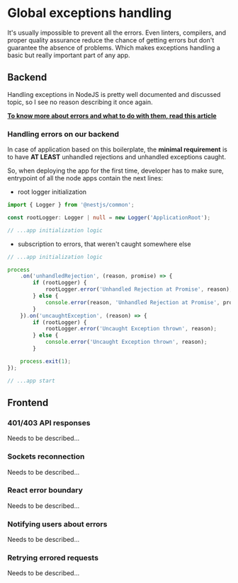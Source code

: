 # Global exceptions handling

It's usually impossible to prevent all the errors. Even linters, compilers, and proper quality assurance 
reduce the chance of getting errors but don't guarantee the absence of problems.
Which makes exceptions handling a basic but really important part of any app.

## Backend
Handling exceptions in NodeJS is pretty well documented and discussed topic, so I see no reason describing it once again.

**[To know more about errors and what to do with them, read this article](https://www.toptal.com/nodejs/node-js-error-handling)**

### Handling errors on our backend
In case of application based on this boilerplate, the **minimal requirement** is to have **AT LEAST** unhandled rejections and unhandled exceptions caught.

So, when deploying the app for the first time, developer has to make sure, entrypoint of all the node apps contain the next lines:
- root logger initialization
```typescript
import { Logger } from '@nestjs/common';

const rootLogger: Logger | null = new Logger('ApplicationRoot');

// ...app initialization logic
```
- subscription to errors, that weren't caught somewhere else
```typescript
// ...app initialization logic

process
	.on('unhandledRejection', (reason, promise) => {
		if (rootLogger) {
			rootLogger.error('Unhandled Rejection at Promise', reason);
		} else {
			console.error(reason, 'Unhandled Rejection at Promise', promise);
		}
	}).on('uncaughtException', (reason) => {
		if (rootLogger) {
			rootLogger.error('Uncaught Exception thrown', reason);
		} else {
			console.error('Uncaught Exception thrown', reason);
		}

	process.exit(1);
});

// ...app start
```

## Frontend

### 401/403 API responses
Needs to be described...

### Sockets reconnection
Needs to be described...

### React error boundary
Needs to be described...

### Notifying users about errors
Needs to be described...

### Retrying errored requests
Needs to be described...
